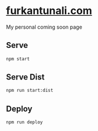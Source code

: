 # [furkantunali.com](http://furkantunali.com)

My personal coming soon page

## Serve
```bash
npm start
```

## Serve Dist
```bash
npm run start:dist
```

## Deploy
```bash
npm run deploy
```
